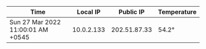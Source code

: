 | Time     | Local IP | Public IP | Temperature |
| ----------- | ----------- | ----------- | ----------- |
| Sun 27 Mar 2022 11:00:01 AM +0545      | 10.0.2.133     | 202.51.87.33  | 54.2° |
